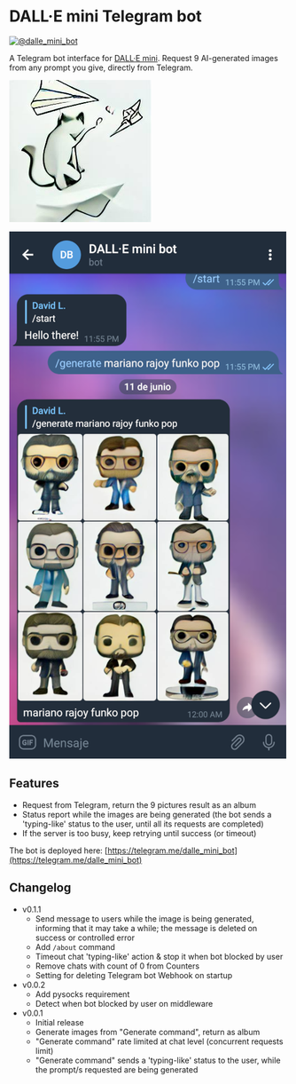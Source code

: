 # DALL·E mini Telegram bot

[![@dalle_mini_bot](https://img.shields.io/badge/Telegram%20Bot-@dalle_mini_bot-blue?logo=telegram&style=plastic)](https://telegram.me/dalle_mini_bot)

A Telegram bot interface for [DALL·E mini](https://github.com/borisdayma/dalle-mini).
Request 9 AI-generated images from any prompt you give, directly from Telegram.

![Bot logo, generated by DALL·E mini with the prompt "a cat playing with a paper plane"](docs/bot-logo.jpg)

[![Telegram Bot screenshot](docs/Telegram-DalleMiniBot-screenshot.png)](https://telegram.me/dalle_mini_bot)

## Features

- Request from Telegram, return the 9 pictures result as an album
- Status report while the images are being generated (the bot sends a 'typing-like' status to the user, until all its requests are completed)
- If the server is too busy, keep retrying until success (or timeout)

The bot is deployed here: [https://telegram.me/dalle_mini_bot](https://telegram.me/dalle_mini_bot)

## Changelog

- v0.1.1
  - Send message to users while the image is being generated, informing that it may take a while; the message is deleted on success or controlled error
  - Add `/about` command
  - Timeout chat 'typing-like' action & stop it when bot blocked by user
  - Remove chats with count of 0 from Counters
  - Setting for deleting Telegram bot Webhook on startup
- v0.0.2
  - Add pysocks requirement
  - Detect when bot blocked by user on middleware
- v0.0.1
  - Initial release
  - Generate images from "Generate command", return as album
  - "Generate command" rate limited at chat level (concurrent requests limit)
  - "Generate command" sends a 'typing-like' status to the user, while the prompt/s requested are being generated

